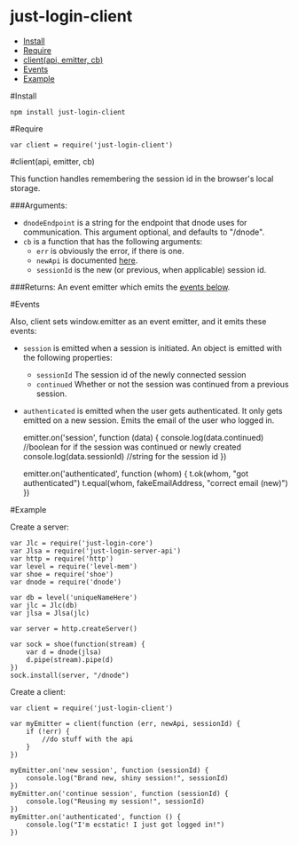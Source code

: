 just-login-client
=================

- [Install](#install)
- [Require](#require)
- [client(api, emitter, cb)](#clientapi-emitter-cb)
- [Events](#events)
- [Example](#example)

#Install

	npm install just-login-client

#Require

	var client = require('just-login-client')

#client(api, emitter, cb)

This function handles remembering the session id in the browser's local storage.

###Arguments:

- `dnodeEndpoint` is a string for the endpoint that dnode uses for communication. This argument optional, and defaults to "/dnode".
- `cb` is a function that has the following arguments:
	- `err` is obviously the error, if there is one.
	- `newApi` is documented [here](https://github.com/ArtskydJ/just-login-server-api#api-methods).
	- `sessionId` is the new (or previous, when applicable) session id.

###Returns:
An event emitter which emits the [events below](#events).

#Events

Also, client sets window.emitter as an event emitter, and it emits these events:

- `session` is emitted when a session is initiated. An object is emitted with the following properties:
	- `sessionId` The session id of the newly connected session
	- `continued` Whether or not the session was continued from a previous session.
- `authenticated` is emitted when the user gets authenticated. It only gets emitted on a new session. Emits the email of the user who logged in.

	emitter.on('session', function (data) {
		console.log(data.continued) //boolean for if the session was continued or newly created
		console.log(data.sessionId) //string for the session id
	})

	emitter.on('authenticated', function (whom) {
		t.ok(whom, "got authenticated")
		t.equal(whom, fakeEmailAddress, "correct email (new)")
	})

#Example

Create a server:

	var Jlc = require('just-login-core')
	var Jlsa = require('just-login-server-api')
	var http = require('http')
	var level = require('level-mem')
	var shoe = require('shoe')
	var dnode = require('dnode')

	var db = level('uniqueNameHere')
	var jlc = Jlc(db)
	var jlsa = Jlsa(jlc)

	var server = http.createServer()

	var sock = shoe(function(stream) {
		var d = dnode(jlsa)
		d.pipe(stream).pipe(d)
	})
	sock.install(server, "/dnode")


Create a client:

	var client = require('just-login-client')

	var myEmitter = client(function (err, newApi, sessionId) {
		if (!err) {
			//do stuff with the api
		}
	})

	myEmitter.on('new session', function (sessionId) {
		console.log("Brand new, shiny session!", sessionId)
	})
	myEmitter.on('continue session', function (sessionId) {
		console.log("Reusing my session!", sessionId)
	})
	myEmitter.on('authenticated', function () {
		console.log("I'm ecstatic! I just got logged in!")
	})
